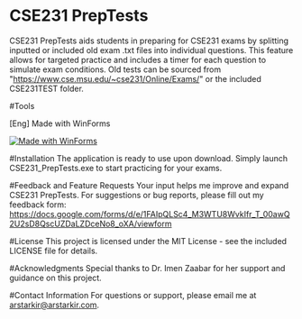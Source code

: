 # CSE231 PrepTests

CSE231 PrepTests aids students in preparing for CSE231 exams by splitting inputted or included old exam .txt files into individual questions. This feature allows for targeted practice and includes a timer for each question to simulate exam conditions. Old tests can be sourced from "https://www.cse.msu.edu/~cse231/Online/Exams/" or the included CSE231TEST folder.

#Tools

[Eng] Made with WinForms

[![Made with WinForms](https://img.shields.io/badge/.NET-7.0-512BD4.svg?style=flat-square&logo=dot-net)](https://dotnet.microsoft.com/en-us/download/dotnet/7.0)

#Installation
The application is ready to use upon download. Simply launch CSE231_PrepTests.exe to start practicing for your exams.

#Feedback and Feature Requests
Your input helps me improve and expand CSE231 PrepTests. 
For suggestions or bug reports, please fill out my feedback form: https://docs.google.com/forms/d/e/1FAIpQLSc4_M3WTU8WvkIfr_T_00awQ2U2sD8QscUZDaLZDceNo8_oXA/viewform

#License
This project is licensed under the MIT License - see the included LICENSE file for details.

#Acknowledgments
Special thanks to Dr. Imen Zaabar for her support and guidance on this project.

#Contact Information
For questions or support, please email me at arstarkir@arstarkir.com.
